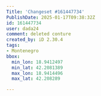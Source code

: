 ```yaml
---
Title: 'Changeset #161447734'
PublishDate: 2025-01-17T09:38:32Z
id: 161447734
user: dada24
comment: deleted conture
created_by: iD 2.30.4
tags:
- Montenegro
bbox:
  min_lon: 18.9412497
  min_lat: 42.2081389
  max_lon: 18.9414496
  max_lat: 42.208289

---
```

